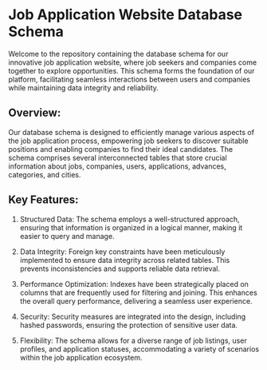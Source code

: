 # Job Application Website Database Schema

Welcome to the repository containing the database schema for our innovative job application website, where job seekers and companies come together to explore opportunities. This schema forms the foundation of our platform, facilitating seamless interactions between users and companies while maintaining data integrity and reliability.

## Overview:

Our database schema is designed to efficiently manage various aspects of the job application process, empowering job seekers to discover suitable positions and enabling companies to find their ideal candidates. The schema comprises several interconnected tables that store crucial information about jobs, companies, users, applications, advances, categories, and cities.

## Key Features:

1. Structured Data: The schema employs a well-structured approach, ensuring that information is organized in a logical manner, making it easier to query and manage.

2. Data Integrity: Foreign key constraints have been meticulously implemented to ensure data integrity across related tables. This prevents inconsistencies and supports reliable data retrieval.

3. Performance Optimization: Indexes have been strategically placed on columns that are frequently used for filtering and joining. This enhances the overall query performance, delivering a seamless user experience.

4. Security: Security measures are integrated into the design, including hashed passwords, ensuring the protection of sensitive user data.

5. Flexibility: The schema allows for a diverse range of job listings, user profiles, and application statuses, accommodating a variety of scenarios within the job application ecosystem.
